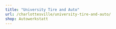 ```yaml
---
title: "University Tire and Auto"
url: /charlottesville/university-tire-and-auto/
shop: Autowerkstatt
---
```

